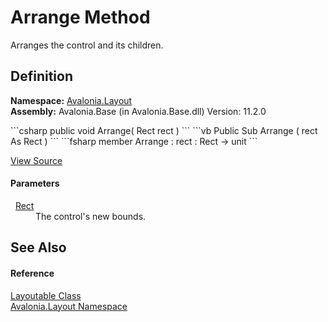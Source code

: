 # Arrange Method


Arranges the control and its children.



## Definition
**Namespace:** <a href="N_Avalonia_Layout">Avalonia.Layout</a>  
**Assembly:** Avalonia.Base (in Avalonia.Base.dll) Version: 11.2.0

<Tabs groupId="api-code-preview">
<TabItem value="csharp" label="C#">
```csharp
public void Arrange(
	Rect rect
)
```
</TabItem>
<TabItem value="vb" label="VB">
```vb
Public Sub Arrange ( 
	rect As Rect
)
```
</TabItem>
<TabItem value="fsharp" label="F#">
```fsharp
member Arrange : 
        rect : Rect -> unit 
```
</TabItem>
</Tabs>



<a href="https://github.com/AvaloniaUI/Avalonia/tree/master/src/Avalonia.Base/Layout/Layoutable.cs#L408" title="View the source code">View Source</a>



#### Parameters
<dl><dt>  <a href="T_Avalonia_Rect">Rect</a></dt><dd>The control's new bounds.</dd></dl>

## See Also


#### Reference
<a href="T_Avalonia_Layout_Layoutable">Layoutable Class</a>  
<a href="N_Avalonia_Layout">Avalonia.Layout Namespace</a>  

